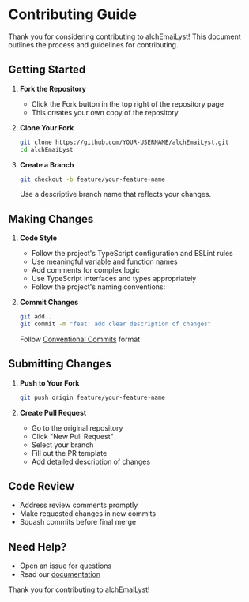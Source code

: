 # Contributing Guide

Thank you for considering contributing to alchEmaiLyst! This document outlines the process and guidelines for contributing.

## Getting Started

1. **Fork the Repository**

   - Click the Fork button in the top right of the repository page
   - This creates your own copy of the repository

2. **Clone Your Fork**

   ```bash
   git clone https://github.com/YOUR-USERNAME/alchEmaiLyst.git
   cd alchEmaiLyst
   ```

3. **Create a Branch**
   ```bash
   git checkout -b feature/your-feature-name
   ```
   Use a descriptive branch name that reflects your changes.

## Making Changes

1. **Code Style**

   - Follow the project's TypeScript configuration and ESLint rules
   - Use meaningful variable and function names
   - Add comments for complex logic
   - Use TypeScript interfaces and types appropriately
   - Follow the project's naming conventions:


2. **Commit Changes**
   ```bash
   git add .
   git commit -m "feat: add clear description of changes"
   ```
   Follow [Conventional Commits](https://www.conventionalcommits.org/) format

## Submitting Changes

1. **Push to Your Fork**

   ```bash
   git push origin feature/your-feature-name
   ```

2. **Create Pull Request**
   - Go to the original repository
   - Click "New Pull Request"
   - Select your branch
   - Fill out the PR template
   - Add detailed description of changes

## Code Review

- Address review comments promptly
- Make requested changes in new commits
- Squash commits before final merge

## Need Help?

- Open an issue for questions
- Read our [documentation](../README.md)

Thank you for contributing to alchEmaiLyst!
